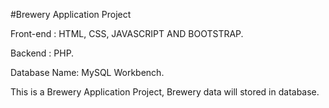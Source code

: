#Brewery Application Project

Front-end    : HTML, CSS, JAVASCRIPT AND BOOTSTRAP.

Backend      : PHP.

Database Name: MySQL Workbench.

This is a Brewery Application Project, Brewery data will stored in database.
